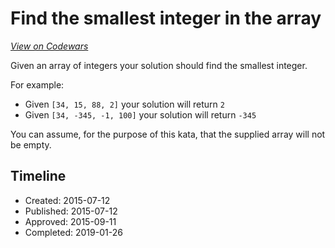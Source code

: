 # Find the smallest integer in the array
[*View on Codewars*](https://www.codewars.com/kata/find-the-smallest-integer-in-the-array)

Given an array of integers your solution should find the smallest integer. 

For example:

- Given `[34, 15, 88, 2]` your solution will return `2`
- Given `[34, -345, -1, 100]` your solution will return `-345`

You can assume, for the purpose of this kata, that the supplied array will not be empty.


## Timeline
- Created: 2015-07-12
- Published: 2015-07-12
- Approved: 2015-09-11
- Completed: 2019-01-26